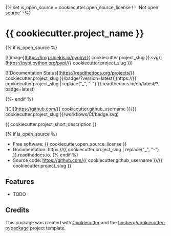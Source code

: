 {% set is_open_source = cookiecutter.open_source_license != 'Not open source' -%} 

# {{ cookiecutter.project_name }}

{% if is_open_source %} 

[![image](https://img.shields.io/pypi/v/{{ cookiecutter.project_slug }}.svg)](https://pypi.python.org/pypi/{{ cookiecutter.project_slug }})

[![Documentation Status](https://readthedocs.org/projects/{{ cookiecutter.project_slug }}/badge/?version=latest)](https://{{ cookiecutter.project_slug | replace("_", "-") }}.readthedocs.io/en/latest/?badge=latest)

{%- endif %}

![CI](https://github.com/{{ cookiecutter.github_username }}/{{ cookiecutter.project_slug }}/workflows/CI/badge.svg)



{{ cookiecutter.project_short_description }}

{% if is_open_source %} 
* Free software: {{ cookiecutter.open_source_license }} 
* Documentation: https://{{ cookiecutter.project_slug | replace("_", "-") }}.readthedocs.io.
{% endif %}
* Source code: https://github.com/{{ cookiecutter.github_username }}/{{ cookiecutter.project_slug }}

## Features

-   TODO

## Credits

This package was created with
[Cookiecutter](https://github.com/audreyr/cookiecutter) and the
[finsberg/cookiecutter-pypackage](https://github.com/finsberg/cookiecutter-pypackage)
project template.
